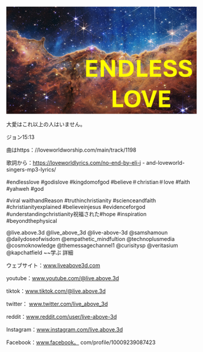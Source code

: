 ![Video cover image](../cover.jpeg "cover-photo")

大愛はこれ以上の人はいません。

ジョン15:13

曲はhttps：//loveworldworship.com/main/track/1198

歌詞から：https://loveworldlyrics.com/no-end-by-eli-j -  and-loveworld-singers-mp3-lyrics/


#endlesslove #godislove #kingdomofgod #believe＃christian＃love #faith #yahweh #god

#viral waithandReason #truthinchristianity #scienceandfaith #christianityexplained #believeinjesus #evidenceforgod #understandingchristianity祝福された#hope #inspiration #beyondthephysical

@live.above.3d @live_above_3d @live-above-3d @samshamoun @dailydoseofwisdom @empathetic_mindfultion @technoplusmedia @cosmoknowledge @themessagechannel1 @curisitysp @veritasium @kapchatfield ~~学ぶ 詳細


ウェブサイト：www.liveabove3d.com

youtube：www.youtube.com/@live.above.3d

tiktok：www.tiktok.com/@live.above.3d

twitter： www.twitter.com/live_above_3d

reddit：www.reddit.com/user/live-above-3d

Instagram：www.instagram.com/live.above.3d

Facebook：www.facebook。 com/profile/10009239087423
